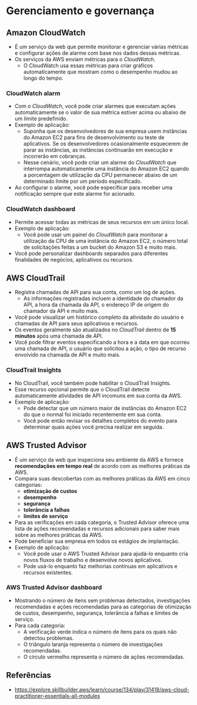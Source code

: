 # Gerenciamento e governança

## Amazon CloudWatch

- É um serviço da web que permite monitorar e gerenciar várias métricas e configurar ações de alarme com base nos dados dessas métricas.
- Os serviços da AWS enviam métricas para o *CloudWatch*.
    - O CloudWatch usa essas métricas para criar gráficos automaticamente que mostram como o desempenho mudou ao longo do tempo.

### CloudWatch alarm

- Com o *CloudWatch*, você pode criar alarmes que executam ações automaticamente se o valor de sua métrica estiver acima ou abaixo de um limite predefinido.
- Exemplo de aplicação:
    - Suponha que os desenvolvedores de sua empresa usem instâncias do Amazon EC2 para fins de desenvolvimento ou teste de aplicativos. Se os desenvolvedores ocasionalmente esquecerem de parar as instâncias, as instâncias continuarão em execução e incorrerão em cobranças.
    - Nesse cenário, você pode criar um alarme do *CloudWatch* que interrompa automaticamente uma instância do Amazon EC2 quando a porcentagem de utilização da CPU permanecer abaixo de um determinado limite por um período especificado. 
- Ao configurar o alarme, você pode especificar para receber uma notificação sempre que este alarme for acionado.

### CloudWatch dashboard

- Permite acessar todas as métricas de seus recursos em um único local.
- Exemplo de aplicação:
    - Você pode usar um painel do *CloudWatch* para monitorar a utilização da CPU de uma instância do Amazon EC2, o número total de solicitações feitas a um bucket do Amazon S3 e muito mais.
- Você pode personalizar dashboards separados para diferentes finalidades de negócios, aplicativos ou recursos.

## AWS CloudTrail

- Registra chamadas de API para sua conta, como um log de ações.
    - As informações registradas incluem a identidade do chamador da API, a hora da chamada da API, o endereço IP de origem do chamador da API e muito mais.
- Você pode visualizar um histórico completo da atividade do usuário e chamadas de API para seus aplicativos e recursos.
- Os eventos geralmente são atualizados no *CloudTrail* dentro de **15 minutos** após uma chamada de API.
- Você pode filtrar eventos especificando a hora e a data em que ocorreu uma chamada de API, o usuário que solicitou a ação, o tipo de recurso envolvido na chamada de API e muito mais.

### CloudTrail Insights

- No CloudTrail, você também pode habilitar o CloudTrail Insights.
- Esse recurso opcional permite que o CloudTrail detecte automaticamente atividades de API incomuns em sua conta da AWS.
- Exemplo de aplicação:
    - Pode detectar que um número maior de instâncias do Amazon EC2 do que o normal foi iniciado recentemente em sua conta.
    - Você pode então revisar os detalhes completos do evento para determinar quais ações você precisa realizar em seguida.

## AWS Trusted Advisor

- É um serviço da web que inspeciona seu ambiente da AWS e fornece **recomendações em tempo real** de acordo com as melhores práticas da AWS.
- Compara suas descobertas com as melhores práticas da AWS em cinco categorias:
    - **otimização de custos**
    - **desempenho**
    - **segurança**
    - **tolerância a falhas**
    - **limites de serviço**
- Para as verificações em cada categoria, o Trusted Advisor oferece uma lista de ações recomendadas e recursos adicionais para saber mais sobre as melhores práticas da AWS.
- Pode beneficiar sua empresa em todos os estágios de implantação.
- Exemplo de aplicação:
    - Você pode usar o AWS Trusted Advisor para ajudá-lo enquanto cria novos fluxos de trabalho e desenvolve novos aplicativos.
    - Pode usá-lo enquanto faz melhorias contínuas em aplicativos e recursos existentes.

### AWS Trusted Advisor dashboard

- Mostrando o número de itens sem problemas detectados, investigações recomendadas e ações recomendadas para as categorias de otimização de custos, desempenho, segurança, tolerância a falhas e limites de serviço.
- Para cada categoria:
    - A verificação verde indica o número de itens para os quais não detectou problemas.
    - O triângulo laranja representa o número de investigações recomendadas.
    - O círculo vermelho representa o número de ações recomendadas.

## Referências

- <https://explore.skillbuilder.aws/learn/course/134/play/31418/aws-cloud-practitioner-essentials-all-modules>
